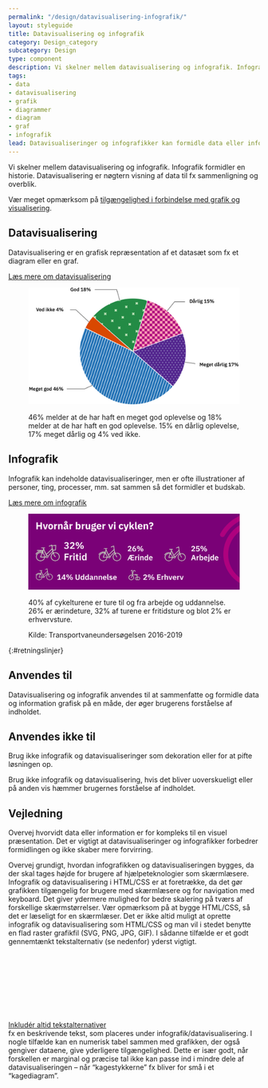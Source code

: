 ```yaml
---
permalink: "/design/datavisualisering-infografik/"
layout: styleguide
title: Datavisualisering og infografik
category: Design_category
subcategory: Design
type: component
description: Vi skelner mellem datavisualisering og infografik. Infografik formidler en historie. Datavisualisering er nøgtern visning af data til fx sammenligning og overblik. 
tags:
- data
- datavisualisering
- grafik
- diagrammer
- diagram
- graf
- infografik
lead: Datavisualiseringer og infografikker kan formidle data eller informationer på en hurtig, klar og virkningsfuld måde og ofte vise hvordan data eller informationer fordeler sig.
---
```


Vi skelner mellem datavisualisering og infografik. Infografik formidler en historie. Datavisualisering er nøgtern visning af data til fx sammenligning og overblik. 

Vær meget opmærksom på <a href="/design/datavisualisering-infografik/tilgaengelig-grafik/">tilgængelighed i forbindelse med grafik og visualisering</a>.

## Datavisualisering

Datavisualisering er en grafisk repræsentation af et datasæt som fx et diagram eller en graf. 

<a href="/design/datavisualisering-infografik/datavisualisering/">Læs mere om datavisualisering</a>

<figure>
    <img src="/assets/img/design/datavisualisering/piechart.svg" class="w-percent-50" alt="Eksempel på kagediagram, der viser procentfordeling af folks vurdering af oplevelsen" />
    <figcaption>
        <p>46% melder at de har haft en meget god oplevelse og 18% melder at de har haft en god oplevelse. 15% en dårlig oplevelse, 17% meget dårlig og 4% ved ikke.</p>
    </figcaption>
</figure>

## Infografik

Infografik kan indeholde datavisualiseringer, men er ofte illustrationer af personer, ting, processer, mm. sat sammen så det formidler et budskab. 

<a href="/design/datavisualisering-infografik/infografik/">Læs mere om infografik</a>

<figure>
    <img src="/assets/img/design/infografik/when-bike-tablet.svg" alt="Hvornår bruger vi cyklen? 32% fritid, 26% ærinde, 25% arbejde, 14% uddannelse, 2% erhverv" />
    <figcaption>
        <p>40% af cykelturene er ture til og fra arbejde og uddannelse. 26% er ærindeture, 32% af turene er fritidsture og blot 2% er erhvervsture.</p>
        <p>Kilde: Transportvaneundersøgelsen 2016-2019</p>
    </figcaption>
</figure>

{:#retningslinjer}
## Anvendes til  

Datavisualisering og infografik anvendes til at sammenfatte og formidle data og information grafisk på en måde, der øger brugerens forståelse af indholdet.

## Anvendes ikke til  

Brug ikke infografik og datavisualiseringer som dekoration eller for at pifte løsningen op.

Brug ikke infografik og datavisualisering, hvis det bliver uoverskueligt eller på anden vis hæmmer brugernes forståelse af indholdet.

## Vejledning  

Overvej hvorvidt data eller information er for kompleks til en visuel præsentation. Det er vigtigt at datavisualiseringer og infografikker forbedrer formidlingen og ikke skaber mere forvirring.

Overvej grundigt, hvordan infografikken og datavisualiseringen bygges, da der skal tages højde for brugere af hjælpeteknologier som skærmlæsere. Infografik og datavisualisering i HTML/CSS er at foretrække, da det gør grafikken tilgængelig for brugere med skærmlæsere og for navigation med keyboard. Det giver ydermere mulighed for bedre skalering på tværs af forskellige skærmstørrelser. Vær opmærksom på at bygge HTML/CSS, så det er læseligt for en skærmlæser. Det er ikke altid muligt at oprette infografik og datavisualisering som HTML/CSS og man vil i stedet benytte en flad raster grafikfil (SVG, PNG, JPG, GIF). I sådanne tilfælde er et godt gennemtænkt tekstalternativ (se nedenfor) yderst vigtigt. 

<a href="https://www.w3.org/TR/WCAG21/#text-alternatives" class="icon-link">Inkludér altid tekstalternativer<svg class="icon-svg" focusable="false" aria-hidden="true"><use xlink:href="#open-in-new"></use></svg></a> fx en beskrivende tekst, som placeres under infografik/datavisualisering. I nogle tilfælde kan en numerisk tabel sammen med grafikken, der også gengiver dataene, give yderligere tilgængelighed. Dette er især godt, når forskellen er marginal og præcise tal ikke kan passe ind i mindre dele af datavisualiseringen – når “kagestykkerne” fx bliver for små i et “kagediagram”.


